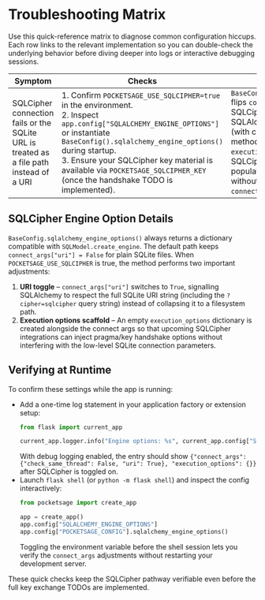 # Troubleshooting Matrix

Use this quick-reference matrix to diagnose common configuration hiccups. Each row links to the
relevant implementation so you can double-check the underlying behavior before diving deeper into
logs or interactive debugging sessions.

| Symptom | Checks | Notes |
| --- | --- | --- |
| SQLCipher connection fails or the SQLite URL is treated as a file path instead of a URI | 1. Confirm `POCKETSAGE_USE_SQLCIPHER=true` in the environment.<br>2. Inspect `app.config["SQLALCHEMY_ENGINE_OPTIONS"]` or instantiate `BaseConfig().sqlalchemy_engine_options()` during startup.<br>3. Ensure your SQLCipher key material is available via `POCKETSAGE_SQLCIPHER_KEY` (once the handshake TODO is implemented). | `BaseConfig.sqlalchemy_engine_options()` flips `connect_args["uri"]` to `True` when SQLCipher mode is enabled so SQLAlchemy treats the database URL (with cipher query params) as a URI. The method also exposes a top-level `execution_options` mapping that future SQLCipher pragma handshakes will populate with key negotiation details without polluting the SQLite `connect_args`. |

## SQLCipher Engine Option Details

`BaseConfig.sqlalchemy_engine_options()` always returns a dictionary compatible with `SQLModel.create_engine`. The default path
keeps `connect_args["uri"] = False` for plain SQLite files. When `POCKETSAGE_USE_SQLCIPHER` is true, the method performs two
important adjustments:

1. **URI toggle** – `connect_args["uri"]` switches to `True`, signalling SQLAlchemy to respect the full SQLite URI string (including the `?cipher=sqlcipher` query string) instead of collapsing it to a filesystem path.
2. **Execution options scaffold** – An empty `execution_options` dictionary is created alongside the connect args so that upcoming SQLCipher integrations can inject pragma/key handshake options without interfering with the low-level SQLite connection parameters.

## Verifying at Runtime

To confirm these settings while the app is running:

- Add a one-time log statement in your application factory or extension setup:
  ```python
  from flask import current_app

  current_app.logger.info("Engine options: %s", current_app.config["SQLALCHEMY_ENGINE_OPTIONS"])
  ```
  With debug logging enabled, the entry should show `{"connect_args": {"check_same_thread": False, "uri": True}, "execution_options": {}}` after SQLCipher is toggled on.
- Launch `flask shell` (or `python -m flask shell`) and inspect the config interactively:
  ```python
  from pocketsage import create_app

  app = create_app()
  app.config["SQLALCHEMY_ENGINE_OPTIONS"]
  app.config["POCKETSAGE_CONFIG"].sqlalchemy_engine_options()
  ```
  Toggling the environment variable before the shell session lets you verify the `connect_args` adjustments without restarting your development server.

These quick checks keep the SQLCipher pathway verifiable even before the full key exchange TODOs are implemented.
